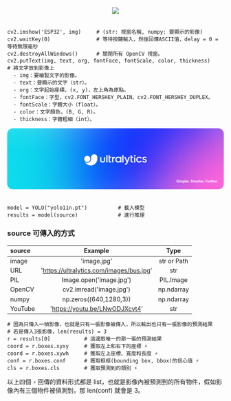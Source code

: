 <div align="center">
<img src="https://upload.wikimedia.org/wikipedia/commons/thumb/d/d2/OpenCV_logo_black.svg/180px-OpenCV_logo_black.svg.png" width="200px"></img>
<h2></h2>

<div align="left">

```
cv2.imshow('ESP32', img)     # (str: 視窗名稱, numpy: 要顯示的影像)
cv2.waitKey(0)               # 等待按鍵輸入，然後回傳ASCII值，delay = 0 = 等待無限毫秒
cv2.destroyAllWindows()      # 關閉所有 OpenCV 視窗。
cv2.putText(img, text, org, fontFace, fontScale, color, thickness)     # 將文字放到影像上
  - img：要繪製文字的影像。
  - text：要顯示的文字（str）。
  - org：文字起始座標，(x, y)，左上角為原點。
  - fontFace：字型，cv2.FONT_HERSHEY_PLAIN、cv2.FONT_HERSHEY_DUPLEX。
  - fontScale：字體大小（float）。
  - color：文字顏色，(B, G, R)。
  - thickness：字體粗細（int）。
```

<img src="https://github.com/ultralytics/assets/raw/main/im/banner-ultralytics-github.png" width="1000px"></img>
<h2></h2>
  
```
model = YOLO("yolo11n.pt")          # 載入模型
results = model(source)             # 進行推理
```
### source 可傳入的方式
| source | Example | Type |
|:--     |:--:     |:--:  |
| image	| 'image.jpg' |	str or Path |
| URL	| 'https://ultralytics.com/images/bus.jpg' | str |
| PIL	| Image.open('image.jpg') |	PIL.Image |
| OpenCV	| cv2.imread('image.jpg') | np.ndarray |
| numpy	| np.zeros((640,1280,3)) |	np.ndarray |  
| YouTube	| 'https://youtu.be/LNwODJXcvt4' | str |  	

```
# 因為只傳入一幀影像，也就是只有一張影像被傳入，所以輸出也只有一張影像的預測結果
# 若是傳入3張影像，len(results) = 3
r = results[0]           # 這邊取唯一的那一張的預測結果
coord = r.boxes.xyxy     # 獲取左上和右下的座標 ⚡
coord = r.boxes.xywh     # 獲取左上座標、寬度和長度 ⚡
conf = r.boxes.conf      # 獲取框框(bounding box, bbox)的信心值 ⚡
cls = r.boxes.cls        # 獲取預測到的類別 ⚡
```
以上四個 ```⚡``` 回傳的資料形式都是 list，也就是影像內被預測到的所有物件，假如影像內有三個物件被偵測到，那 len(conf) 就會是 3。

